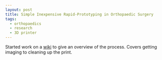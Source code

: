 ```yaml
---
layout: post
title: Simple Inexpensive Rapid-Prototyping in Orthopaedic Surgery
tags:
  - orthopaedics
  - research
  - 3D printer
---
```


Started work on a [wiki](https://github.com/asclepius/asclepius.github.com/wiki/3D-Printing) to give an overview of the process.  Covers getting imaging to cleaning up the print.
